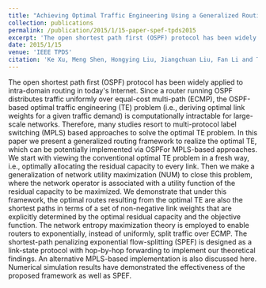 ```yaml
---
title: "Achieving Optimal Traffic Engineering Using a Generalized Routing Framework"
collection: publications
permalink: /publication/2015/1/15-paper-spef-tpds2015
excerpt: 'The open shortest path first (OSPF) protocol has been widely applied to intra-domain routing in today&apos;s Internet. Since a router running OSPF distributes traffic uniformly over equal-cost multi-path (ECMP), the OSPF-based optimal traffic engineering (TE) problem (i.e., deriving optimal link weights for a given traffic demand) is computationally intractable for large-scale networks. Therefore, many studies resort to multi-protocol label switching (MPLS) based approaches to solve the optimal TE problem. In this paper we present a generalized routing framework to realize the optimal TE, which can be potentially implemented via OSPFor MPLS-based approaches. We start with viewing the conventional optimal TE problem in a fresh way, i.e., optimally allocating the residual capacity to every link. Then we make a generalization of network utility maximization (NUM) to close this problem, where the network operator is associated with a utility function of the residual capacity to be maximized. We demonstrate that under this framework, the optimal routes resulting from the optimal TE are also the shortest paths in terms of a set of non-negative link weights that are explicitly determined by the optimal residual capacity and the objective function. The network entropy maximization theory is employed to enable routers to exponentially, instead of uniformly, split traffic over ECMP. The shortest-path penalizing exponential flow-splitting (SPEF) is designed as a link-state protocol with hop-by-hop forwarding to implement our theoretical findings. An alternative MPLS-based implementation is also discussed here. Numerical simulation results have demonstrated the effectiveness of the proposed framework as well as SPEF.'
date: 2015/1/15
venue: 'IEEE TPDS'
citation: 'Ke Xu, Meng Shen, Hongying Liu, Jiangchuan Liu, Fan Li and Tong Li, &quot;Achieving Optimal Traffic Engineering Using a Generalized Routing Framework.&quot; IEEE Transactions on Parallel and Distributed Systems (TPDS), vol. 27, no. 1, pp. 51-65, 2015.'
---
```

The open shortest path first (OSPF) protocol has been widely applied to intra-domain routing in today&apos;s Internet. Since a router running OSPF distributes traffic uniformly over equal-cost multi-path (ECMP), the OSPF-based optimal traffic engineering (TE) problem (i.e., deriving optimal link weights for a given traffic demand) is computationally intractable for large-scale networks. Therefore, many studies resort to multi-protocol label switching (MPLS) based approaches to solve the optimal TE problem. In this paper we present a generalized routing framework to realize the optimal TE, which can be potentially implemented via OSPFor MPLS-based approaches. We start with viewing the conventional optimal TE problem in a fresh way, i.e., optimally allocating the residual capacity to every link. Then we make a generalization of network utility maximization (NUM) to close this problem, where the network operator is associated with a utility function of the residual capacity to be maximized. We demonstrate that under this framework, the optimal routes resulting from the optimal TE are also the shortest paths in terms of a set of non-negative link weights that are explicitly determined by the optimal residual capacity and the objective function. The network entropy maximization theory is employed to enable routers to exponentially, instead of uniformly, split traffic over ECMP. The shortest-path penalizing exponential flow-splitting (SPEF) is designed as a link-state protocol with hop-by-hop forwarding to implement our theoretical findings. An alternative MPLS-based implementation is also discussed here. Numerical simulation results have demonstrated the effectiveness of the proposed framework as well as SPEF.
